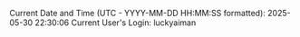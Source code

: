 Current Date and Time (UTC - YYYY-MM-DD HH:MM:SS formatted): 2025-05-30 22:30:06
Current User's Login: luckyaiman

